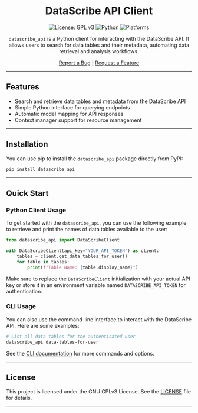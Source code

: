 <div align="center">

# DataScribe API Client

[![License: GPL v3](https://img.shields.io/badge/License-GPLv3-blue.svg)](https://opensource.org/license/gpl-3-0)
![Python](https://img.shields.io/badge/python-3.11-blue)
![Platforms](https://img.shields.io/badge/platform-linux%20%7C%20macos%20%7C%20windows-lightgrey)

`datascribe_api` is a Python client for interacting with the DataScribe API. It allows users to search for data tables and their metadata, automating data retrieval and analysis workflows.

<p>
  <a href="https://github.com/DataScribe-Cloud/datascribe_api/issues/new?labels=bug">Report a Bug</a> |
  <a href="https://github.com/DataScribe-Cloud/datascribe_api/issues/new?labels=enhancement">Request a Feature</a>
</p>

</div>

---

## Features

- Search and retrieve data tables and metadata from the DataScribe API
- Simple Python interface for querying endpoints
- Automatic model mapping for API responses
- Context manager support for resource management

---

## Installation

You can use pip to install the `datascribe_api` package directly from PyPI:

```sh
pip install datascribe_api
```

---

## Quick Start

### Python Client Usage
To get started with the `datascribe_api`, you can use the following example to retrieve and print the names of data tables available to the user:
```python
from datascribe_api import DataScribeClient

with DataScribeClient(api_key="YOUR_API_TOKEN") as client:
    tables = client.get_data_tables_for_user()
    for table in tables:
        print(f"Table Name: {table.display_name}")
```

Make sure to replace the `DataScribeClient` initialization with your actual API key or store it in an environment variable named `DATASCRIBE_API_TOKEN` for authentication.

### CLI Usage

You can also use the command-line interface to interact with the DataScribe API. Here are some examples:
```sh
# List all data tables for the authenticated user
datascribe_api data-tables-for-user
```

See the [CLI documentation](./src/datascribe_cli/README_CLI.md) for more commands and options.

---

## License

This project is licensed under the GNU GPLv3 License. See the [LICENSE](./LICENSE) file for details.

---
